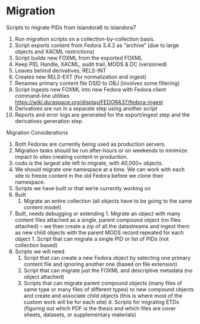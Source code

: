 Migration
=========

Scripts to migrate PIDs from Islandora6 to Islandora7


1.  Run migration scripts on a collection-by-collection basis.
  1. Script exports content from Fedora 3.4.2 as “archive” (due to large objects and XACML restrictions)
  1. Script builds new FOXML from the exported FOXML
  1. Keep PID, Handle, XACML, audit trail, MODS & DC (versioned)
  1. Leaves behind derivatives, RELS-INT
  1. Creates new RELS-EXT (for normalization and ingest)
  1. Renames primary content file DSID to OBJ (involves some filtering)
1. Script ingests new FOXML into new Fedora with Fedora client command-line utilities https://wiki.duraspace.org/display/FEDORA37/fedora-ingest
1. Derivatives are run in a separate step using another script
1. Reports and error logs are generated for the export/ingest step and the derivatives generation step

Migration Considerations

1. Both Fedoras are currently being used as production servers. 
1. Migration tasks should be run after-hours or on weekends to minimize impact to sites creating content in production.
1. codu is the largest site left to migrate, with 40,000+ objects.
1. We should migrate one namespace at a time. We can work with each site to freeze content in the old Fedora before we clone their namespace.
1. Scripts we have built or that we’re currently working on
  1.  Built
      1.  Migrate an entire collection (all objects have to be going to the same content model)
  1.  Built, needs debugging or extending
     1.  Migrate an object with many content files attached as a single, parent compound object (no files attached) – we then create a zip of all the datastreams and ingest them as new child objects with the parent MODS record repeated for each object
     1.  Script that can migrate a single PID or list of PIDs (not collection based)
  1.  Scripts we will need
      1.  Script that can create a new Fedora object by selecting one primary content file and ignoring another one (based on file extension)
      1.  Script that can migrate just the FOXML and descriptive metadata (no object attached)
      1.  Scripts that can migrate parent compound objects (many files of same type or many files of different types) to new compound objects and create and associate child objects (this is where most of the custom work will be for each site)
d. Scripts for migrating ETDs (figuring out which PDF is the thesis and which files are cover sheets, datasets, or supplementary materials) 
